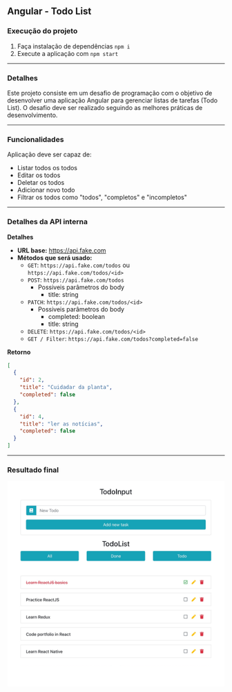 ## Angular - Todo List

### Execução do projeto

1. Faça instalação de dependências `npm i`
2. Execute a aplicação com `npm start`

---
### Detalhes

Este projeto consiste em um desafio de programação com o objetivo de desenvolver uma aplicação Angular para gerenciar listas de tarefas (Todo List). O desafio deve ser realizado seguindo as melhores práticas de desenvolvimento.

---
### Funcionalidades

Aplicação deve ser capaz de:

- Listar todos os todos
- Editar os todos
- Deletar os todos
- Adicionar novo todo
- Filtrar os todos como "todos", "completos" e "incompletos"

---
### Detalhes da API interna

**Detalhes**

- **URL base:** https://api.fake.com
- **Métodos que será usado:** 
  - `GET`: `https://api.fake.com/todos` ou `https://api.fake.com/todos/<id>`
  - `POST`: `https://api.fake.com/todos`
    - Possiveis parâmetros do body
      - title: string
  - `PATCH`: `https://api.fake.com/todos/<id>`
    - Possiveis parâmetros do body
      - completed: boolean
      - title: string
  - `DELETE`: `https://api.fake.com/todos/<id>`
  - `GET / Filter`: `https://api.fake.com/todos?completed=false`

**Retorno**

```json
[
  {
    "id": 2,
    "title": "Cuidadar da planta",
    "completed": false
  },
  {
    "id": 4,
    "title": "ler as notícias",
    "completed": false
  }
]
```

---
### Resultado final
![Todo list](./resources/todolist.png)